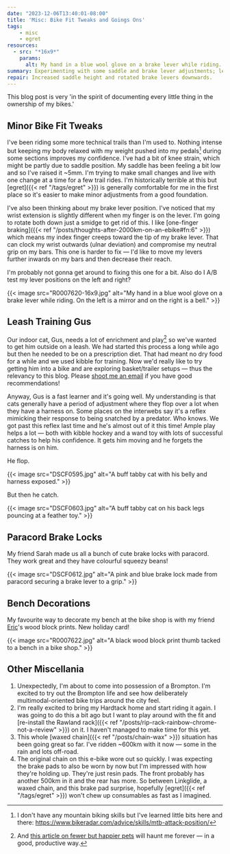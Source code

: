 ```yaml
---
date: "2023-12-06T13:40:01-08:00"
title: 'Misc: Bike Fit Tweaks and Goings Ons'
tags:
    - misc
    - egret
resources:
  - src: "*16x9*"
    params:
      alt: My hand in a blue wool glove on a brake lever while riding. On the left is a mirror and on the right is a bell.
summary: Experimenting with some saddle and brake lever adjustments; leash training Gus again; Sarah's new paracord brake locks; and other miscellania.
repair: Increased saddle height and rotated brake levers downwards.
---
```


This blog post is very 'in the spirit of documenting every little thing in the ownership of my bikes.'

## Minor Bike Fit Tweaks

I've been riding some more technical trails than I'm used to. Nothing intense but keeping my body relaxed with my weight pushed into my pedals[^1] during some sections improves my confidence. I've had a bit of knee strain, which might be partly due to saddle position. My saddle has been feeling a bit low and so I've raised it ~5mm. I'm trying to make small changes and live with one change at a time for a few trail rides. I'm historically terrible at this but [egret]({{< ref "/tags/egret" >}}) is generally comfortable for me in the first place so it's easier to make minor adjustments from a good foundation.

[^1]: I don't have any mountain biking skills but I've learned little bits here and there: https://www.bikeradar.com/advice/skills/mtb-attack-position/

I've also been thinking about my brake lever position. I've noticed that my wrist extension is slightly different when my finger is on the lever. I'm going to rotate both down just a smidge to get rid of this. I like [one-finger braking]({{< ref "/posts/thoughts-after-2000km-on-an-ebike#fn:6" >}}) which means my index finger creeps toward the tip of my brake lever. That can clock my wrist outwards (ulnar deviation) and compromise my neutral grip on my bars. This one is harder to fix — I'd like to move my levers further inwards on my bars and then decrease their reach.

I'm probably not gonna get around to fixing this one for a bit. Also do I A/B test my lever positions on the left and right?

{{< image src="R0007620-16x9.jpg" alt="My hand in a blue wool glove on a brake lever while riding. On the left is a mirror and on the right is a bell." >}}

## Leash Training Gus

Our indoor cat, Gus, needs a lot of enrichment and play[^2] so we've wanted to get him outside on a leash. We had started this process a long while ago but then he needed to be on a prescription diet. That had meant no dry food for a while and we used kibble for training. Now we'd really like to try getting him into a bike and are exploring basket/trailer setups — thus the relevancy to this blog. Please [shoot me an email](mailto:me+bikes@emilyhorsman.com) if you have good recommendations!

Anyway, Gus is a fast learner and it's going well. My understanding is that cats generally have a period of adjustment where they flop over a lot when they have a harness on. Some places on the interwebs say it's a reflex mimicking their response to being snatched by a predator. Who knows. We got past this reflex last time and he's almost out of it this time! Ample play helps a lot — both with kibble hockey and a wand toy with lots of successful catches to help his confidence. It gets him moving and he forgets the harness is on him.

He flop.

{{< image src="DSCF0595.jpg" alt="A buff tabby cat with his belly and harness exposed." >}}

But then he catch.

{{< image src="DSCF0603.jpg" alt="A buff tabby cat on his back legs pouncing at a feather toy." >}}

[^2]: And [this article on fewer but happier pets](https://www.vox.com/future-perfect/2023/4/11/23673393/pets-dogs-cats-animal-welfare-boredom) will haunt me forever — in a good, productive way.

## Paracord Brake Locks

My friend Sarah made us all a bunch of cute brake locks with paracord. They work great and they have colourful squeezy beans!

{{< image src="DSCF0612.jpg" alt="A pink and blue brake lock made from paracord securing a brake lever to a grip." >}}

## Bench Decorations

My favourite way to decorate my bench at the bike shop is with my friend [Eric](http://www.ericparton.org/)'s wood block prints. New holiday card!

{{< image src="R0007622.jpg" alt="A black wood block print thumb tacked to a bench in a bike shop." >}}

## Other Miscellania

1. Unexpectedly, I'm about to come into possession of a Brompton. I'm excited to try out the Brompton life and see how deliberately multimodal-oriented bike trips around the city feel.
1. I'm really excited to bring my Hardtack home and start riding it again. I was going to do this a bit ago but I want to play around with the fit and [re-install the Rawland rack]({{< ref "/posts/rip-rack-rainbow-chrome-not-a-review" >}}) on it. I haven't managed to make time for this yet.
1. This whole [waxed chain]({{< ref "/posts/chain-wax" >}}) situation has been going great so far. I've ridden ~600km with it now — some in the rain and lots off-road.
1. The original chain on this e-bike wore out so quickly. I was expecting the brake pads to also be worn by now but I'm impressed with how they're holding up. They're just resin pads. The front probably has another 500km in it and the rear has more. So between Linkglide, a waxed chain, and this brake pad surprise, hopefully [egret]({{< ref "/tags/egret" >}}) won't chew up consumables as fast as I imagined.
